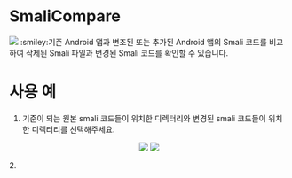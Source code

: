# SmaliCompare
<img src="https://capsule-render.vercel.app/api?type=wave&color=auto&height=300&section=header&text=naroSEC&fontSize=90" />
:smiley:기존 Android 앱과 변조된 또는 추가된 Android 앱의 Smali 코드를 비교하여 삭제된 Smali 파일과 변경된 Smali 코드를 확인할 수 있습니다.

# 사용 예
1. 기준이 되는 원본 smali 코드들이 위치한 디렉터리와 변경된 smali 코드들이 위치한 디렉터리를 선택해주세요.
<p align="center">
  <img src="https://github.com/naroSEC/Anditer/assets/89144246/b1ba0d6f-4cf0-4bf6-96e5-c30574bd9ad3)https://github.com/naroSEC/Anditer/assets/89144246/b1ba0d6f-4cf0-4bf6-96e5-c30574bd9ad3">
  <img src="https://github.com/naroSEC/Anditer/assets/89144246/f61d0c3c-abf6-45cd-9092-43a48d24207e">
</p>
2. 
